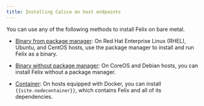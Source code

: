 ```yaml
---
title: Installing Calico on host endpoints
---
```


You can use any of the following methods to install Felix on bare metal.

- [Binary from package manager](binary-mgr): On Red Hat Enterprise Linux (RHEL), Ubuntu, 
  and CentOS hosts, use the package manager to install and run Felix as a binary.
  
- [Binary without package manager](binary): On CoreOS and Debian hosts, you can
  install Felix without a package manager.
  
- [Container](container): On hosts equipped with Docker, you can install `{{site.nodecontainer}}`,
  which contains Felix and all of its dependencies.


